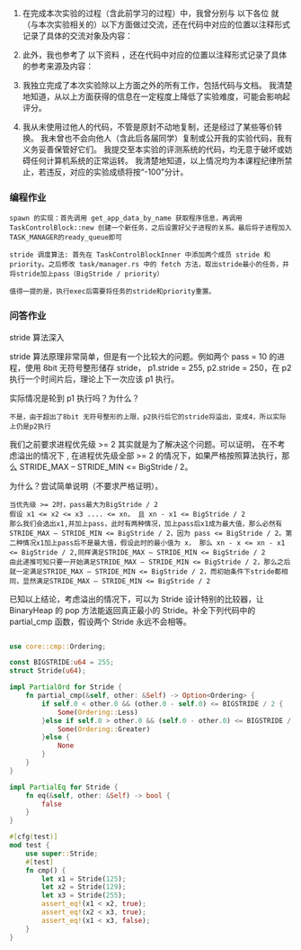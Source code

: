 1. 在完成本次实验的过程（含此前学习的过程）中，我曾分别与 以下各位 就（与本次实验相关的）以下方面做过交流，还在代码中对应的位置以注释形式记录了具体的交流对象及内容：

2. 此外，我也参考了 以下资料 ，还在代码中对应的位置以注释形式记录了具体的参考来源及内容：

3. 我独立完成了本次实验除以上方面之外的所有工作，包括代码与文档。 我清楚地知道，从以上方面获得的信息在一定程度上降低了实验难度，可能会影响起评分。

4. 我从未使用过他人的代码，不管是原封不动地复制，还是经过了某些等价转换。 我未曾也不会向他人（含此后各届同学）复制或公开我的实验代码，我有义务妥善保管好它们。 我提交至本实验的评测系统的代码，均无意于破坏或妨碍任何计算机系统的正常运转。 我清楚地知道，以上情况均为本课程纪律所禁止，若违反，对应的实验成绩将按“-100”分计。

### 编程作业

    spawn 的实现：首先调用 get_app_data_by_name 获取程序信息，再调用TaskControlBlock::new 创建一个新任务，之后设置好父子进程的关系。最后将子进程加入TASK_MANAGER的ready_queue即可

    stride 调度算法: 首先在 TaskControlBlockInner 中添加两个成员 stride 和 priority。之后修改 task/manager.rs 中的 fetch 方法，取出stride最小的任务，并将stride加上pass（BigStride / priority）

    值得一提的是，执行exec后需要将任务的stride和priority重置。

### 问答作业

stride 算法深入

stride 算法原理非常简单，但是有一个比较大的问题。例如两个 pass = 10 的进程，使用 8bit 无符号整形储存 stride， p1.stride = 255, p2.stride = 250，在 p2 执行一个时间片后，理论上下一次应该 p1 执行。

实际情况是轮到 p1 执行吗？为什么？

    不是，由于超出了8bit 无符号整形的上限，p2执行后它的stride将溢出，变成4，所以实际上仍是p2执行

我们之前要求进程优先级 >= 2 其实就是为了解决这个问题。可以证明， 在不考虑溢出的情况下 , 在进程优先级全部 >= 2 的情况下，如果严格按照算法执行，那么 STRIDE_MAX – STRIDE_MIN <= BigStride / 2。

为什么？尝试简单说明（不要求严格证明）。

    当优先级 >= 2时，pass最大为BigStride / 2
    假设 x1 <= x2 <= x3 .... <= xn， 且 xn - x1 <= BigStride / 2
    那么我们会选出x1,并加上pass，此时有两种情况，加上pass后x1成为最大值，那么必然有STRIDE_MAX – STRIDE_MIN <= BigStride / 2，因为 pass <= BigStride / 2。第二种情况x1加上pass后不是最大值，假设此时的最小值为 x， 那么 xn - x <= xn - x1 <= BigStride / 2,同样满足STRIDE_MAX – STRIDE_MIN <= BigStride / 2
    由此递推可知只要一开始满足STRIDE_MAX – STRIDE_MIN <= BigStride / 2，那么之后就一定满足STRIDE_MAX – STRIDE_MIN <= BigStride / 2，而初始条件下stride都相同，显然满足STRIDE_MAX – STRIDE_MIN <= BigStride / 2

已知以上结论，考虑溢出的情况下，可以为 Stride 设计特别的比较器，让 BinaryHeap<Stride> 的 pop 方法能返回真正最小的 Stride。补全下列代码中的 partial_cmp 函数，假设两个 Stride 永远不会相等。

```rs

use core::cmp::Ordering;

const BIGSTRIDE:u64 = 255;
struct Stride(u64);

impl PartialOrd for Stride {
    fn partial_cmp(&self, other: &Self) -> Option<Ordering> {
        if self.0 < other.0 && (other.0 - self.0) <= BIGSTRIDE / 2 {
            Some(Ordering::Less)
        }else if self.0 > other.0 && (self.0 - other.0) <= BIGSTRIDE / 2 {
            Some(Ordering::Greater)
        }else {
            None
        }
    }
}

impl PartialEq for Stride {
    fn eq(&self, other: &Self) -> bool {
        false
    }
}

#[cfg(test)]
mod test {
    use super::Stride;
    #[test]
    fn cmp() {
        let x1 = Stride(125);
        let x2 = Stride(129);
        let x3 = Stride(255);
        assert_eq!(x1 < x2, true);
        assert_eq!(x2 < x3, true);
        assert_eq!(x1 < x3, false);
    }
}
```

        

    
